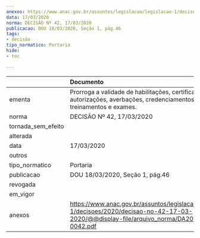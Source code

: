 ```yaml
---
anexos: https://www.anac.gov.br/assuntos/legislacao/legislacao-1/decisoes/2020/decisao-no-42-17-03-2020/@@display-file/arquivo_norma/DA2020-0042.pdf
data: 17/03/2020
norma: DECISÃO Nº 42, 17/03/2020
publicacao: DOU 18/03/2020, Seção 1, pág.46
tags:
- decisão
tipo_normatico: Portaria
hide: 
- toc 
 
---
```


|                    | Documento                                                                                                                                    |
|:-------------------|:---------------------------------------------------------------------------------------------------------------------------------------------|
| ementa             | Prorroga a validade de habilitações, certificados, autorizações, averbações, credenciamentos, treinamentos e exames.                         |
| norma              | DECISÃO Nº 42, 17/03/2020                                                                                                                    |
| tornada_sem_efeito |                                                                                                                                              |
| alterada           |                                                                                                                                              |
| data               | 17/03/2020                                                                                                                                   |
| outros             |                                                                                                                                              |
| tipo_normatico     | Portaria                                                                                                                                     |
| publicacao         | DOU 18/03/2020, Seção 1, pág.46                                                                                                              |
| revogada           |                                                                                                                                              |
| em_vigor           |                                                                                                                                              |
| anexos             | https://www.anac.gov.br/assuntos/legislacao/legislacao-1/decisoes/2020/decisao-no-42-17-03-2020/@@display-file/arquivo_norma/DA2020-0042.pdf |